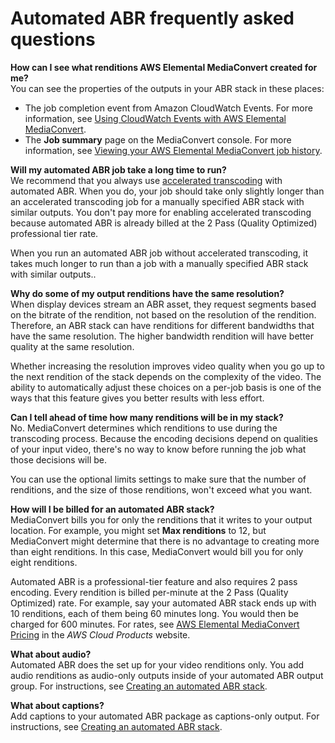 # Automated ABR frequently asked questions<a name="automated-abr-frequently-asked-questions"></a>

**How can I see what renditions AWS Elemental MediaConvert created for me?**  
You can see the properties of the outputs in your ABR stack in these places:
+ The job completion event from Amazon CloudWatch Events\. For more information, see [Using CloudWatch Events with AWS Elemental MediaConvert](cloudwatch_events.md)\.
+ The **Job summary** page on the MediaConvert console\. For more information, see [Viewing your AWS Elemental MediaConvert job history](viewing-job-history.md)\.

**Will my automated ABR job take a long time to run?**  
We recommend that you always use [accelerated transcoding](accelerated-transcoding.md) with automated ABR\. When you do, your job should take only slightly longer than an accelerated transcoding job for a manually specified ABR stack with similar outputs\. You don't pay more for enabling accelerated transcoding because automated ABR is already billed at the 2 Pass \(Quality Optimized\) professional tier rate\.

When you run an automated ABR job without accelerated transcoding, it takes much longer to run than a job with a manually specified ABR stack with similar outputs\.\.

**Why do some of my output renditions have the same resolution?**  
When display devices stream an ABR asset, they request segments based on the bitrate of the rendition, not based on the resolution of the rendition\. Therefore, an ABR stack can have renditions for different bandwidths that have the same resolution\. The higher bandwidth rendition will have better quality at the same resolution\.

Whether increasing the resolution improves video quality when you go up to the next rendition of the stack depends on the complexity of the video\. The ability to automatically adjust these choices on a per\-job basis is one of the ways that this feature gives you better results with less effort\.

**Can I tell ahead of time how many renditions will be in my stack?**  
No\. MediaConvert determines which renditions to use during the transcoding process\. Because the encoding decisions depend on qualities of your input video, there's no way to know before running the job what those decisions will be\.

You can use the optional limits settings to make sure that the number of renditions, and the size of those renditions, won't exceed what you want\.

**How will I be billed for an automated ABR stack?**  
MediaConvert bills you for only the renditions that it writes to your output location\. For example, you might set **Max renditions** to 12, but MediaConvert might determine that there is no advantage to creating more than eight renditions\. In this case, MediaConvert would bill you for only eight renditions\.

Automated ABR is a professional\-tier feature and also requires 2 pass encoding\.  Every rendition is billed per\-minute at the 2 Pass \(Quality Optimized\) rate\. For example, say your automated ABR stack ends up with 10 renditions, each of them being 60 minutes long\. You would then be charged for 600 minutes\. For rates, see [AWS Elemental MediaConvert Pricing](https://aws.amazon.com/mediaconvert/pricing/) in the *AWS Cloud Products* website\.

**What about audio?**  
Automated ABR does the set up for your video renditions only\. You add audio renditions as audio\-only outputs inside of your automated ABR output group\. For instructions, see [Creating an automated ABR stack](creating-an-automated-abr-stack.md)\.

**What about captions?**  
Add captions to your automated ABR package as captions\-only output\. For instructions, see [Creating an automated ABR stack](creating-an-automated-abr-stack.md)\.